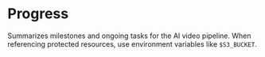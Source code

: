 # Progress

Summarizes milestones and ongoing tasks for the AI video pipeline. When referencing protected resources, use environment variables like `$S3_BUCKET`.
